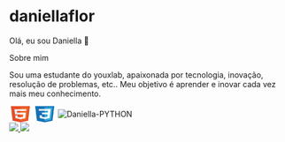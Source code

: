 # daniellaflor
Olá, eu sou Daniella 👋

Sobre mim

Sou uma estudante do youxlab, apaixonada por tecnologia, inovação, resolução de problemas, etc.. Meu objetivo é aprender e inovar cada vez mais meu conhecimento.


<div>
  <img align="center" alt="Daniella-HTML" height="30" width="40" src="https://raw.githubusercontent.com/devicons/devicon/master/icons/html5/html5-original.svg">
  <img align="center" alt="Daniella-CSS" height="30" width="40" src="https://raw.githubusercontent.com/devicons/devicon/master/icons/css3/css3-original.svg">
  <img align="center" alt="Daniella-PYTHON" height="30" width="40" src="https://cdn.jsdelivr.net/gh/devicons/devicon@latest/icons/python/python-original.svg">
</div>


<div>
  <a href="https://github.com/daniellaflor">
  <img height="180em" src="https://github-readme-stats.vercel.app/api?username=daniellaflor&show_icons=true&theme=dracula&include_all_commits=true&count_private=true"/>
  <img height="180em" src="https://github-readme-stats.vercel.app/api/top-langs/?username=daniellaflor&layout=compact&langs_count=16&theme=dracula"/>
</div>
